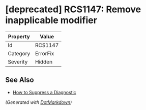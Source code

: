 # \[deprecated\] RCS1147: Remove inapplicable modifier

| Property | Value    |
| -------- | -------- |
| Id       | RCS1147  |
| Category | ErrorFix |
| Severity | Hidden   |

## See Also

* [How to Suppress a Diagnostic](../HowToConfigureAnalyzers.md#how-to-suppress-a-diagnostic)


*\(Generated with [DotMarkdown](http://github.com/JosefPihrt/DotMarkdown)\)*